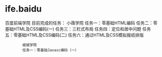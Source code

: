 # ife.baidu
百度前端学院
目前完成的任务：
            小薇学院
            任务一：零基础HTML编码
            任务二：零基础HTML及CSS编码(一)
            任务三：三栏式布局
            任务四：定位和居中问题
            任务五：零基础HTML及CSS编码(二)
            任务六：通过HTML及CSS模拟报纸排版
            
            斌斌学院
            任务一：零基础Javasc编码（一）
